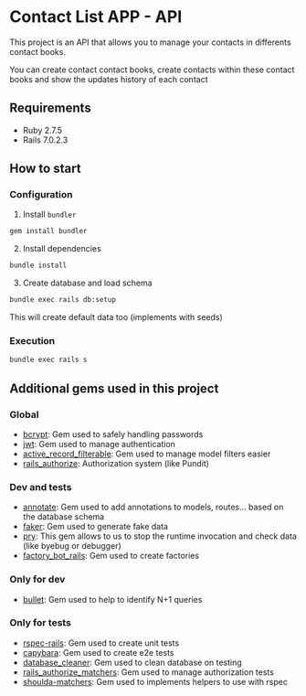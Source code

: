 # Contact List APP - API

This project is an API that allows you to manage your contacts in differents contact books.

You can create contact contact books, create contacts within these contact books and show the updates history of each contact

## Requirements

- Ruby 2.7.5
- Rails 7.0.2.3

## How to start

### Configuration

1. Install `bundler`

```bash
gem install bundler
```

2. Install dependencies

```bash
bundle install
```

3. Create database and load schema

```bash
bundle exec rails db:setup
```

This will create default data too (implements with seeds)

### Execution

```bash
bundle exec rails s
```

## Additional gems used in this project

### Global

- [bcrypt](https://rubygems.org/gems/bcrypt/versions/3.1.11?locale=es): Gem used to safely handling passwords
- [jwt](https://rubygems.org/gems/jwt): Gem used to manage authentication
- [active_record_filterable](https://rubygems.org/gems/active_record_filterable): Gem used to manage model filters easier
- [rails_authorize](https://rubygems.org/gems/rails_authorize): Authorization system (like Pundit)

### Dev and tests

- [annotate](https://rubygems.org/gems/annotate): Gem used to add annotations to models, routes... based on the database schema
- [faker](https://rubygems.org/gems/faker): Gem used to generate fake data
- [pry](https://rubygems.org/gems/pry): This gem allows to us to stop the runtime invocation and check data (like byebug or debugger)
- [factory_bot_rails](https://rubygems.org/gems/factory_bot_rails): Gem used to create factories

### Only for dev

- [bullet](https://rubygems.org/gems/bullet): Gem used to help to identify N+1 queries

### Only for tests

- [rspec-rails](https://rubygems.org/gems/rspec-rails): Gem used to create unit tests
- [capybara](https://rubygems.org/gems/capybara): Gem used to create e2e tests
- [database_cleaner](https://rubygems.org/gems/database_cleaner): Gem used to clean database on testing
- [rails_authorize_matchers](https://github.com/pacop/rails_authorize_matchers): Gem used to manage authorization tests
- [shoulda-matchers](https://rubygems.org/gems/shoulda-matchers): Gem used to implements helpers to use with rspec
